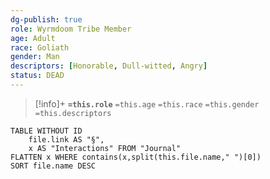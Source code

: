 ```yaml
---
dg-publish: true
role: Wyrmdoom Tribe Member
age: Adult
race: Goliath
gender: Man
descriptors: [Honorable, Dull-witted, Angry]
status: DEAD
---
```


> [!info]+
> **`=this.role`**
> `=this.age` `=this.race` `=this.gender`
> `=this.descriptors` 

```dataview
TABLE WITHOUT ID
	file.link AS "§", 
	x AS "Interactions" FROM "Journal"
FLATTEN x WHERE contains(x,split(this.file.name," ")[0])
SORT file.name DESC
```
